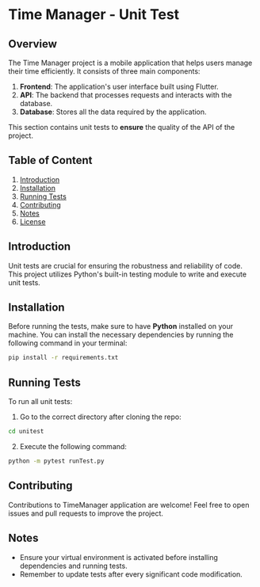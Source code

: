 # Time Manager - Unit Test

## Overview

The Time Manager project is a mobile application that helps users manage their time efficiently. It consists of three main components:
1. **Frontend**: The application's user interface built using Flutter.
2. **API**: The backend that processes requests and interacts with the database.
3. **Database**: Stores all the data required by the application.

This section contains unit tests to **ensure** the quality of the API of the project.

## Table of Content

1. [Introduction](#introduction)
2. [Installation](#installation)
3. [Running Tests](#running-tests)
6. [Contributing](#contributing)
7. [Notes](#notes)
8. [License](#license)

## Introduction

Unit tests are crucial for ensuring the robustness and reliability of code. This project utilizes Python's built-in testing module to write and execute unit tests.

## Installation

Before running the tests, make sure to have **Python** installed on your machine. You can install the necessary dependencies by running the following command in your terminal:

```bash
pip install -r requirements.txt
```

## Running Tests

To run all unit tests:
1. Go to the correct directory after cloning the repo:
```bash
cd unitest
```
2. Execute the following command:
```bash
python -m pytest runTest.py
```

## Contributing

Contributions to TimeManager application are welcome! Feel free to open issues and pull requests to improve the project.

## Notes

- Ensure your virtual environment is activated before installing dependencies and running tests.
- Remember to update tests after every significant code modification.
